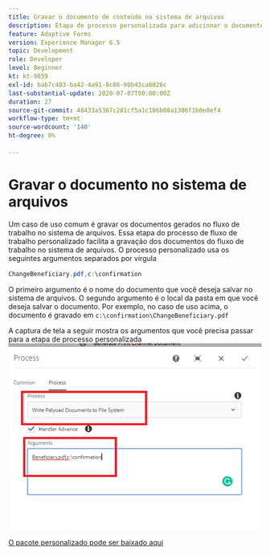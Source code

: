 ```yaml
---
title: Gravar o documento de conteúdo no sistema de arquivos
description: Etapa de processo personalizada para adicionar o documento de gravação localizado na pasta de carga útil ao sistema de arquivos
feature: Adaptive Forms
version: Experience Manager 6.5
topic: Development
role: Developer
level: Beginner
kt: kt-9859
exl-id: bab7c403-ba42-4a91-8c86-90b43ca6026c
last-substantial-update: 2020-07-07T00:00:00Z
duration: 27
source-git-commit: 48433a5367c281cf5a1c106b08a1306f1b0e8ef4
workflow-type: tm+mt
source-wordcount: '140'
ht-degree: 0%

---
```


# Gravar o documento no sistema de arquivos

Um caso de uso comum é gravar os documentos gerados no fluxo de trabalho no sistema de arquivos.
Essa etapa do processo de fluxo de trabalho personalizado facilita a gravação dos documentos do fluxo de trabalho no sistema de arquivos.
O processo personalizado usa os seguintes argumentos separados por vírgula

```java
ChangeBeneficiary.pdf,c:\confirmation
```

O primeiro argumento é o nome do documento que você deseja salvar no sistema de arquivos. O segundo argumento é o local da pasta em que você deseja salvar o documento. Por exemplo, no caso de uso acima, o documento é gravado em `c:\confirmation\ChangeBeneficiary.pdf`

A captura de tela a seguir mostra os argumentos que você precisa passar para a etapa de processo personalizada
![sistema-de-arquivos-de-carga-de-gravação](assets/write-payload-file-system.png)

[O pacote personalizado pode ser baixado aqui](/help/forms/assets/common-osgi-bundles/SetValueApp.core-1.0-SNAPSHOT.jar)
